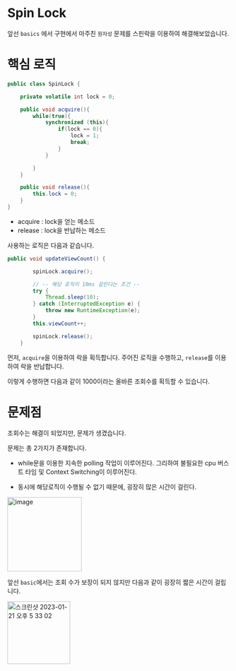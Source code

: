 # Spin Lock

앞선 `basics` 에서 구현에서 마주친 `원자성` 문제를 스핀락을 이용하여 해결해보았습니다.

# 핵심 로직

```java
public class SpinLock {

    private volatile int lock = 0;

    public void acquire(){
        while(true){
            synchronized (this){
                if(lock == 0){
                    lock = 1;
                    break;
                }
            }

        }
    }

    public void release(){
        this.lock = 0;
    }
}

```

* acquire : lock을 얻는 메소드
* release : lock을 반납하는 메소드

사용하는 로직은 다음과 같습니다.

```java
public void updateViewCount() {

        spinLock.acquire();

        // -- 해당 로직이 10ms 걸린다는 조건 --
        try {
            Thread.sleep(10);
        } catch (InterruptedException e) {
            throw new RuntimeException(e);
        }
        this.viewCount++;

        spinLock.release();
    }
```

먼저, `acquire`을 이용하여 락을 획득합니다. 주어진 로직을 수행하고, `release`를 이용하여 락을 반납합니다.

이렇게 수행하면 다음과 같이 1000이라는 올바른 조회수를 획득할 수 있습니다.

# 문제점

조회수는 해결이 되었지만, 문제가 생겼습니다.

문제는 총 2가지가 존재합니다.

* while문을 이용한 지속한 polling 작업이 이루어진다. 그리하여 불필요한 cpu 버스트 타임 및 Context Switching이 이루어진다.

* 동시에 해당로직이 수행될 수 없기 때문에, 굉장히 많은 시간이 걸린다.

<img width="168" alt="image" src="https://user-images.githubusercontent.com/79268661/213859494-c5bbf496-742c-4afc-a608-c53f2e0fd06d.png">

앞선 `basic`에서는 조회 수가 보장이 되지 않지만 다음과 같이 굉장히 짧은 시간이 걸립니다.

<img width="142" alt="스크린샷 2023-01-21 오후 5 33 02" src="https://user-images.githubusercontent.com/79268661/213859516-228423cd-bd18-4738-90b7-0e1c4e37704d.png">


